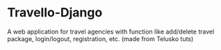 # Travello-Django
A web application for travel agencies with function like add/delete travel package, login/logout, registration, etc. (made from Telusko tuts)
